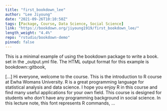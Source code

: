```yaml
---
title: "first_bookdown_lee"
author: "Lee Jiyoung"
date: "2021-09-26T10:10:50Z"
tags: [Package, Course, Data Science, Social Science]
link: "https://bookdown.org/jiyoung1919/first_bookdown_lee/"
length_weight: "4.4%"
repo: "rstudio/bookdown-demo"
pinned: false
---
```


<p>This is a minimal example of using the bookdown package to write a book. set in the _output.yml file. The HTML output format for this example is bookdown::gitbook,</p> [...] Hi everyone, welcome to the course. This is the introduction to R course at Ewha Womans University. R is a great programming language for statistical analysis and data science. I hope you enjoy R in this course and find many useful applications for your own field. This course is designed for students who don’t have any programming background in social science. In this lecture note, this font represents R commands, ...
